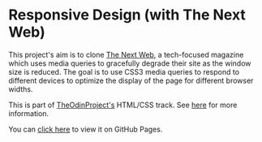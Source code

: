 # Responsive Design (with The Next Web)

This project's aim is to clone [The Next Web](http://thenextweb.com/), a tech-focused magazine which uses media queries to gracefully degrade their site as the window size is reduced. The goal is to use CSS3 media queries to respond to different devices to optimize the display of the page for different browser widths.

This is part of [TheOdinProject's](http://www.theodinproject.com) HTML/CSS track. See [here](http://www.theodinproject.com/courses/html5-and-css3/lessons/building-with-responsive-design?ref=lc-pb) for more information.

You can [click here](https://105ron.github.io/the-next-web/) to view it on GitHub Pages.
